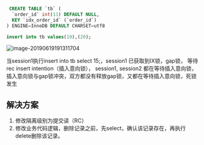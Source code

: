 ```sql
 CREATE TABLE `tb` (
  `order_id` int(11) DEFAULT NULL,
  KEY `idx_order_id` (`order_id`)
) ENGINE=InnoDB DEFAULT CHARSET=utf8

insert into tb values(10),(20);
```

![image-20190619191311704](https://s2.ax1x.com/2019/06/19/VXYiTA.png)

当session1执行insert into tb select 15;，session1 已获取到IX锁，gap锁， 等待rec insert intention（插入意向锁）， session1, session2 都在等待插入意向锁， 插入意向锁与gap锁冲突，双方都没有释放gap锁，又都在等待插入意向锁，死锁发生

## 解决方案

1. 修改隔离级别为提交读（RC）
2. 修改业务代码逻辑，删除记录之前，先select，确认该记录存在，再执行delete删除该记录。



